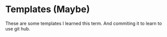 # Templates (Maybe)

These are some templates I learned this term. And commiting it to learn to use git hub.